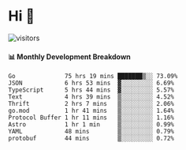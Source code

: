 # Hi 👋
 
![visitors](https://visitor-badge.glitch.me/badge?page_id=sorcererxw.sorcererx)

#### 📊 Monthly Development Breakdown

<!--START_SECTION:waka-->
```text
Go              75 hrs 19 mins ███████▒░░ 73.09%
JSON            6 hrs 53 mins  ▓░░░░░░░░░ 6.69%
TypeScript      5 hrs 44 mins  ▓░░░░░░░░░ 5.57%
Text            4 hrs 39 mins  ▒░░░░░░░░░ 4.52%
Thrift          2 hrs 7 mins   ▒░░░░░░░░░ 2.06%
go.mod          1 hr 41 mins   ▒░░░░░░░░░ 1.64%
Protocol Buffer 1 hr 11 mins   ▒░░░░░░░░░ 1.16%
Astro           1 hr 1 min     ▒░░░░░░░░░ 0.99%
YAML            48 mins        ▒░░░░░░░░░ 0.79%
protobuf        44 mins        ▒░░░░░░░░░ 0.72%
```
<!--END_SECTION:waka-->
